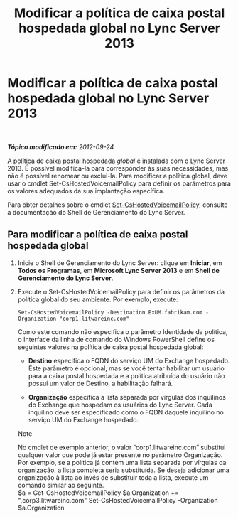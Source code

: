 ﻿---
title: Modificar a política de caixa postal hospedada global no Lync Server 2013
TOCTitle: Modificar a política de caixa postal hospedada global no Lync Server 2013
ms:assetid: f059b3ce-a7d8-4ea9-b10b-0052222ec2ce
ms:mtpsurl: https://technet.microsoft.com/pt-br/library/Gg412994(v=OCS.15)
ms:contentKeyID: 49308560
ms.date: 05/19/2016
mtps_version: v=OCS.15
ms.translationtype: HT
---

# Modificar a política de caixa postal hospedada global no Lync Server 2013

 

_**Tópico modificado em:** 2012-09-24_

A política de caixa postal hospedada *global* é instalada com o Lync Server 2013. É possível modificá-la para corresponder às suas necessidades, mas não é possível renomear ou exclui-la. Para modificar a política global, deve usar o cmdlet Set-CsHostedVoicemailPolicy para definir os parâmetros para os valores adequados da sua implantação específica.

Para obter detalhes sobre o cmdlet [Set-CsHostedVoicemailPolicy](https://docs.microsoft.com/en-us/powershell/module/skype/Set-CsHostedVoicemailPolicy), consulte a documentação do Shell de Gerenciamento do Lync Server.

## Para modificar a política de caixa postal hospedada global

1.  Inicie o Shell de Gerenciamento do Lync Server: clique em **Iniciar**, em **Todos os Programas**, em **Microsoft Lync Server 2013** e em **Shell de Gerenciamento do Lync Server**.

2.  Execute o Set-CsHostedVoicemailPolicy para definir os parâmetros da política global do seu ambiente. Por exemplo, execute:
    
        Set-CsHostedVoicemailPolicy -Destination ExUM.fabrikam.com -Organization "corp1.litwareinc.com"
    
    Como este comando não especifica o parâmetro Identidade da política, o Interface da linha de comando do Windows PowerShell define os seguintes valores na política de caixa postal hospedada global:
    
      - **Destino** especifica o FQDN do serviço UM do Exchange hospedado. Este parâmetro é opcional, mas se você tentar habilitar um usuário para a caixa postal hospedada e a política atribuída do usuário não possui um valor de Destino, a habilitação falhará.
    
      - **Organização** especifica a lista separada por vírgulas dos inquilinos do Exchange que hospedam os usuários do Lync Server. Cada inquilino deve ser especificado como o FQDN daquele inquilino no serviço UM do Exchange hospedado.
    
    > [!NOTE]  
    > No cmdlet de exemplo anterior, o valor “corp1.litwareinc.com” substitui qualquer valor que pode já estar presente no parâmetro Organização. Por exemplo, se a política já contém uma lista separada por vírgulas da organização, a lista completa seria substituída. Se deseja adicionar uma organização à lista ao invés de substituir toda a lista, execute um comando similar ao seguinte.    
        $a = Get-CsHostedVoicemailPolicy
        $a.Organization += ",corp3.litwareinc.com"
        Set-CsHostedVoicemailPolicy -Organization $a.Organization

